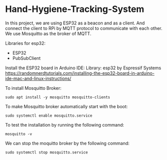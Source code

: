 # Hand-Hygiene-Tracking-System
In this project, we are using ESP32 as a beacon and as a client.
And connect the client to RPi by MQTT protocol to communicate with each other.
We use Mosquitto as the broker of MQTT.

Libraries for esp32:
- ESP32
- PubSubClient

Install the ESP32 board in Arduino IDE:
Library: esp32 by Espressif Systems
https://randomnerdtutorials.com/installing-the-esp32-board-in-arduino-ide-mac-and-linux-instructions/

To install Mosquitto Broker:

`sudo apt install -y mosquitto mosquitto-clients`

To make Mosquitto broker automatically start with the boot:

`sudo systemctl enable mosquitto.service`

To test the installation by running the following command:

`mosquitto -v`

We can stop the moquitto broker by the following command:

`sudo systemctl stop mosquitto.service`
